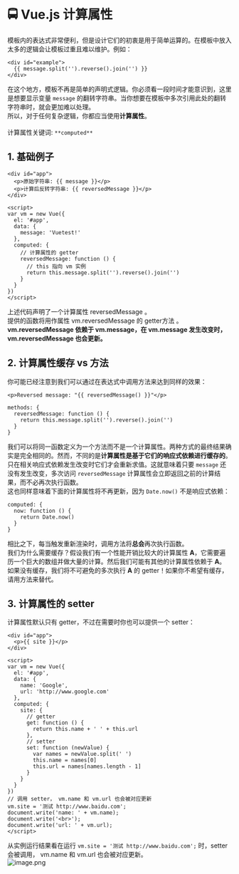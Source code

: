 # 🚍 Vue.js 计算属性

模板内的表达式非常便利，但是设计它们的初衷是用于简单运算的。在模板中放入太多的逻辑会让模板过重且难以维护。例如：
```vue
<div id="example">
  {{ message.split('').reverse().join('') }}
</div>
```
在这个地方，模板不再是简单的声明式逻辑。你必须看一段时间才能意识到，这里是想要显示变量 `message` 的翻转字符串。当你想要在模板中多次引用此处的翻转字符串时，就会更加难以处理。<br />所以，对于任何复杂逻辑，你都应当使用**计算属性**。<br />
<br />计算属性关键词: `**computed**`<br />

<a name="z7mNB"></a>
## 1. 基础例子


```vue
<div id="app">
  <p>原始字符串: {{ message }}</p>
  <p>计算后反转字符串: {{ reversedMessage }}</p>
</div>
 
<script>
var vm = new Vue({
  el: '#app',
  data: {
    message: 'Vuetest!'
  },
  computed: {
    // 计算属性的 getter
    reversedMessage: function () {
      // this 指向 vm 实例
      return this.message.split('').reverse().join('')
    }
  }
})
</script>
```
上述代码声明了一个计算属性 reversedMessage 。<br />提供的函数将用作属性 vm.reversedMessage 的 getter方法 。<br />**vm.reversedMessage 依赖于 vm.message，在 vm.message 发生改变时，vm.reversedMessage 也会更新。**
<a name="zu4Te"></a>
## 2. 计算属性缓存 vs 方法
你可能已经注意到我们可以通过在表达式中调用方法来达到同样的效果：
```vue
<p>Reversed message: "{{ reversedMessage() }}"</p>
```
```vue
methods: {
  reversedMessage: function () {
    return this.message.split('').reverse().join('')
  }
}
```
我们可以将同一函数定义为一个方法而不是一个计算属性。两种方式的最终结果确实是完全相同的。然而，不同的是**计算属性是基于它们的响应式依赖进行缓存的**。只在相关响应式依赖发生改变时它们才会重新求值。这就意味着只要 `message` 还没有发生改变，多次访问 `reversedMessage` 计算属性会立即返回之前的计算结果，而不必再次执行函数。<br />这也同样意味着下面的计算属性将不再更新，因为 `Date.now()` 不是响应式依赖：
```
computed: {
  now: function () {
    return Date.now()
  }
}
```
相比之下，每当触发重新渲染时，调用方法将**总会**再次执行函数。<br />我们为什么需要缓存？假设我们有一个性能开销比较大的计算属性 **A**，它需要遍历一个巨大的数组并做大量的计算。然后我们可能有其他的计算属性依赖于 **A**。如果没有缓存，我们将不可避免的多次执行 **A** 的 getter！如果你不希望有缓存，请用方法来替代。<br />

<a name="RmyoG"></a>
## 3. 计算属性的 setter
计算属性默认只有 getter，不过在需要时你也可以提供一个 setter：
```vue
<div id="app">
  <p>{{ site }}</p>
</div>

<script>
var vm = new Vue({
  el: '#app',
  data: {
	name: 'Google',
	url: 'http://www.google.com'
  },
  computed: {
    site: {
      // getter
      get: function () {
        return this.name + ' ' + this.url
      },
      // setter
      set: function (newValue) {
        var names = newValue.split(' ')
        this.name = names[0]
        this.url = names[names.length - 1]
      }
    }
  }
})
// 调用 setter， vm.name 和 vm.url 也会被对应更新
vm.site = '测试 http://www.baidu.com';
document.write('name: ' + vm.name);
document.write('<br>');
document.write('url: ' + vm.url);
</script>
```
从实例运行结果看在运行 `vm.site = '测试 http://www.baidu.com';` 时，setter 会被调用， vm.name 和 vm.url 也会被对应更新。<br />![image.png](https://cdn.nlark.com/yuque/0/2020/png/1237282/1586345845181-9de8a123-66ab-44ff-ad55-1b10a0e76bd3.png#align=left&display=inline&height=105&name=image.png&originHeight=158&originWidth=433&size=11549&status=done&style=none&width=286)
